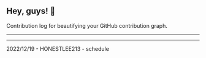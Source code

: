 ## Hey, guys! 👋

Contribution log for beautifying your GitHub contribution graph.

---



---

2022/12/19 - HONESTLEE213 - schedule